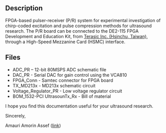 ## Description

FPGA-based pulser-receiver (P/R) system for experimental investigation of chirp-coded excitation and pulse compression methods for ultrasound research. The P/R board can be connected to the DE2-115 FPGA Development and Education Kit, from [Terasic Inc. (Hsinchu, Taiwan)](https://www.terasic.com.tw/en/), through a High-Speed Mezzanine Card (HSMC) interface.

## Files 
 
* ADC_PR – 12-bit 80MSPS ADC schematic file
* DAC_PR - Serial DAC for gain control using the VCA810
* FPGA_Conn - Samtec connector for FPGA board
* TX_MD213x - MD213x schematic circuit
* Voltage_Regulator_PR - Low voltage regulator circuit
* BOM_1532-PCI UltrasounTx_Rx - Bill of material

I hope you find this documentation useful for your ultrasound research. 

Sincerely,

Amauri Amorin Assef ([link](http://paginapessoal.utfpr.edu.br/amauriassef))
